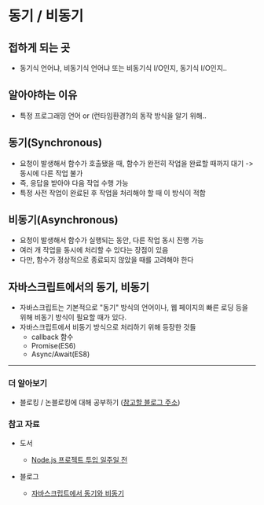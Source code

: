 # 동기 / 비동기

## 접하게 되는 곳
* 동기식 언어냐, 비동기식 언어냐 또는 비동기식 I/O인지, 동기식 I/O인지..

## 알아야하는 이유
* 특정 프로그래밍 언어 or (런타임환경?)의 동작 방식을 알기 위해..

## 동기(Synchronous)
* 요청이 발생해서 함수가 호출됐을 때, 함수가 완전히 작업을 완료할 때까지 대기
-> 동시에 다른 작업 불가
* 즉, 응답을 받아야 다음 작업 수행 가능
* 특정 사전 작업이 완료된 후 작업을 처리해야 할 때 이 방식이 적합

## 비동기(Asynchronous)
* 요청이 발생해서 함수가 실행되는 동안, 다른 작업 동시 진행 가능
* 여러 개 작업을 동시에 처리할 수 있다는 장점이 있음
* 다만, 함수가 정상적으로 종료되지 않았을 때를 고려해야 한다

## 자바스크립트에서의 동기, 비동기
* 자바스크립트는 기본적으로 "동기" 방식의 언어이나, 웹 페이지의 빠른 로딩 등을 위해 비동기 방식이 필요할 때가 있다.
* 자바스크립트에서 비동기 방식으로 처리하기 위해 등장한 것들
    * callback 함수
    * Promise(ES6)
    * Async/Await(ES8)

---

### 더 알아보기
* 블로킹 / 논블로킹에 대해 공부하기
([참고할 블로그 주소](https://velog.io/@nittre/블로킹-Vs.-논블로킹-동기-Vs.-비동기))

### 참고 자료
* 도서
    * [Node.js 프로젝트 투입 일주일 전](http://www.kyobobook.co.kr/product/detailViewKor.laf?mallGb=KOR&ejkGb=KOR&barcode=9791165921170)

* 블로그
    * [자바스크립트에서 동기와 비동기](https://velog.io/@open_h/javascriptasync)
